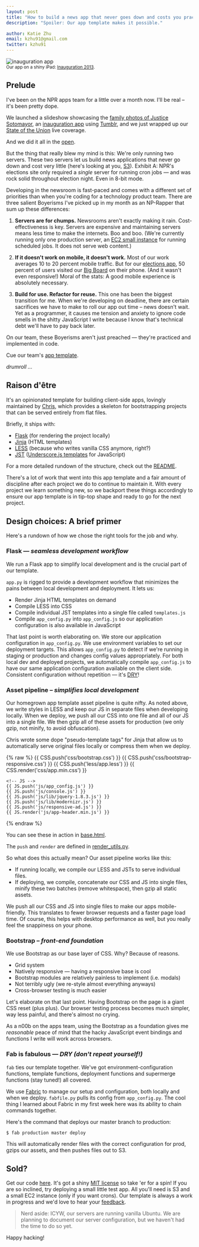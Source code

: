 ```yaml
---
layout: post
title: "How to build a news app that never goes down and costs you practically nothing"
description: "Spoiler: Our app template makes it possible."

author: Katie Zhu
email: kzhu91@gmail.com
twitter: kzhu91
---
```


![inauguration app](/img/posts/inaug.png)<br/>
<small>Our app on a shiny iPad: <a href="http://apps.npr.org/inauguration">Inauguration 2013</a>.</small>

## Prelude

I've been on the NPR apps team for a little over a month now. I'll be real – it's been pretty dope.

We launched a slideshow showcasing the [family photos of Justice Sotomayor], an [inauguration app] using [Tumblr], and we just wrapped up our [State of the Union] live coverage.

And we did it all in the [open].

But the thing that really blew my mind is this: We're only running two servers. These two servers let us build news applications that never go down and cost very little (here's looking at you, [S3]). Exhibit A: NPR's elections site only required a _single_ server for running cron jobs — and was rock solid throughout election night. Even in 8-bit mode.

[S3]: http://www.hongkiat.com/blog/amazon-s3-the-beginners-guide/

Developing in the newsroom is fast-paced and comes with a different set of priorities than when you're coding for a technology product team. There are three salient Boyerisms I've picked up in my month as an NP-Rapper that sum up these differences:

1. **Servers are for chumps.** Newsrooms aren't exactly making it rain. Cost-effectiveness is key. Servers are expensive and maintaining servers means less time to make the internets. Boo and boo. (We're currently running only one production server, an [EC2 small instance](http://aws.amazon.com/ec2/pricing/#on-demand) for running scheduled jobs. It does not serve web content.)

2. **If it doesn't work on mobile, it doesn't work.** Most of our work averages 10 to 20 percent mobile traffic. But for our [elections app], 50 percent of users visited our [Big Board] on their phone. (And it wasn't even responsive!) Moral of the stats: A good mobile experience is absolutely necessary.

[elections app]: http://elections.npr.org/
[Big Board]: http://elections.npr.org/bigboard/president.html

3. **Build for use. Refactor for reuse.** This one has been the biggest transition for me. When we're developing on deadline, there are certain sacrifices we have to make to roll our app out time – news doesn't wait. Yet as a programmer, it causes me tension and anxiety to ignore code smells in the shitty JavaScript I write because I know that's technical debt we'll have to pay back later.

On our team, these Boyerisms aren't just preached — they're practiced and implemented in code.

Cue our team's [app template].

*drumroll ...*

## Raison d'être

It's an opinionated template for building client-side apps, lovingly maintained by [Chris], which provides a skeleton for bootstrapping projects that can be served entirely from flat files.

[Chris]: http://twitter.com/onyxfish

Briefly, it ships with:

* [Flask](http://flask.pocoo.org/) (for rendering the project locally)
* [Jinja](http://jinja.pocoo.org/) (HTML templates)
* [LESS](http://lesscss.org) (because who writes vanilla CSS anymore, right?)
* [JST](http://ricostacruz.com/backbone-patterns/#jst_templates) ([Underscore.js templates](http://underscorejs.org/#template) for JavaScript)

For a more detailed rundown of the structure, check out the [README].

There's a lot of work that went into this app template and a fair amount of discipline after each project we do to continue to maintain it. With every project we learn something new, so we backport these things accordingly to ensure our app template is in tip-top shape and ready to go for the next project.

## Design choices: A brief primer

Here's a rundown of how we chose the right tools for the job and why.

### Flask — *seamless development workflow*

We run a Flask app to simplify local development and is the crucial part of our template.

`app.py` is rigged to provide a development workflow that minimizes the pains between local development and deployment. It lets us:

* Render Jinja HTML templates on demand
* Compile LESS into CSS
* Compile individual JST templates into a single file called `templates.js`
* Compile `app_config.py` into `app_config.js` so our application configuration is also available in JavaScript

That last point is worth elaborating on. We store our application configuration in `app_config.py`. We use environment variables to set our deployment targets. This allows `app_config.py` to detect if we're running in staging or production and changes config values appropriately. For both local dev and deployed projects, we automatically compile `app_config.js` to have our same application configuration available on the client side. Consistent configuration without repetition — it's [DRY]!

### Asset pipeline – *simplifies local development*

Our homegrown app template asset pipeline is quite nifty. As noted above, we write styles in LESS and keep our JS in separate files when developing locally. When we deploy, we push all our CSS into one file and all of our JS into a single file. We then gzip all of these assets for production (we only gzip, not minify, to avoid obfuscation).

Chris wrote some dope "pseudo-template tags" for Jinja that allow us to automatically serve original files locally or compress them when we deploy.

{% raw %}
    <!-- CSS -->
    {{ CSS.push('css/bootstrap.css') }}
    {{ CSS.push('css/bootstrap-responsive.css') }}
    {{ CSS.push('less/app.less') }}
    {{ CSS.render('css/app.min.css') }}

    <!-- JS -->
    {{ JS.push('js/app_config.js') }}
    {{ JS.push('js/console.js') }}
    {{ JS.push('js/lib/jquery-1.8.3.js') }}
    {{ JS.push('js/lib/modernizr.js') }}
    {{ JS.push('js/responsive-ad.js') }}
    {{ JS.render('js/app-header.min.js') }}
{% endraw %}


You can see these in action in [base.html].

The `push` and `render` are defined in [render_utils.py].

So what does this actually mean? Our asset pipeline works like this:

* If running locally, we compile our LESS and JSTs to serve individual files.
* If deploying, we compile, concatenate our CSS and JS into single files, minify these two batches (remove whitespace), then gzip all static assets.

We push all our CSS and JS into single files to make our apps mobile-friendly. This translates to fewer browser requests and a faster page load time. Of course, this helps with desktop performance as well, but you really feel the snappiness on your phone.

### Bootstrap – *front-end foundation*

We use Bootstrap as our base layer of CSS. Why? Because of reasons.

* Grid system
* Natively responsive — having a responsive base is cool
* Bootstrap modules are relatively painless to implement (i.e. modals)
* Not terribly ugly (we re-style almost everything anyways)
* Cross-browser testing is much easier

Let's elaborate on that last point. Having Bootstrap on the page is a giant CSS reset (plus plus). Our browser testing process becomes much simpler, way less painful, and there's almost no crying.

As a n00b on the apps team, using the Bootstrap as a foundation gives me _reasonable_ peace of mind that the hacky JavaScript event bindings and functions I write will work across browsers.

### Fab is fabulous — *DRY (don't repeat yourself!)*

`fab` ties our template together. We've got environment-configuration functions, template functions, deployment functions and supermerge functions (stay tuned!) all covered.

We use [Fabric] to manage our setup and configuration, both locally and when we deploy. `fabfile.py` pulls its config from `app_config.py`. The cool thing I learned about Fabric in my first week here was its ability to chain commands together.

Here's the command that deploys our master branch to production:

	$ fab production master deploy

This will automatically render files with the correct configuration for prod, gzips our assets, and then pushes files out to S3.

## Sold?

Get our code [here]. It's got a shiny [MIT license] so take 'er for a spin! If you are so inclined, try deploying a small little test app. All you'll need is S3 and a small EC2 instance (only if you want crons). Our template is always a work in progress and we'd love to hear your [feedback].

> Nerd aside: ICYW, our servers are running vanilla Ubuntu. We are planning to document our server configuration, but we haven't had the time to do so yet.

Happy hacking!


[render_utils.py]: https://github.com/nprapps/app-template/blob/master/render_utils.py
[base.html]: https://github.com/nprapps/app-template/blob/master/templates/_base.html
[DRY]: http://en.wikipedia.org/wiki/Don't_repeat_yourself
[inauguration app]: http://apps.npr.org/inauguration
[family photos of Justice Sotomayor]: http://apps.npr.org/sotomayor-family-photos
[Tumblr]: http://inauguration2013.tumblr.com/
[State of the Union]: http://apps.npr.org/state-of-the-union-2013/
[open]: http://github.com/nprapps
[app template]: http://github.com/nprapps/app-template
[here]: http://github.com/nprapps/app-template
[README]: https://github.com/nprapps/app-template/blob/master/README.md#about-this-template
[feedback]: https://github.com/nprapps/app-template/pulls
[MIT license]: https://github.com/nprapps/app-template/blob/master/LICENSE
[Fabric]: http://docs.fabfile.org/en/1.5/
